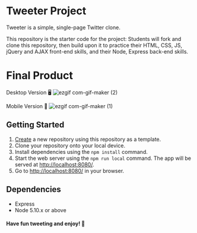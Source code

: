 # Tweeter Project

Tweeter is a simple, single-page Twitter clone.

This repository is the starter code for the project: Students will fork and clone this repository, then build upon it to practice their HTML, CSS, JS, jQuery and AJAX front-end skills, and their Node, Express back-end skills.

# Final Product

Desktop Version 🖥️
![ezgif com-gif-maker (2)](https://user-images.githubusercontent.com/110562017/211213231-9d56aee3-0b1e-438e-a8ad-11bbfc9ec35d.gif)


Mobile Version 📱
![ezgif com-gif-maker (1)](https://user-images.githubusercontent.com/110562017/211182004-29c60951-268e-4f13-a667-e6d3b879edf6.gif)

## Getting Started

1. [Create](https://docs.github.com/en/repositories/creating-and-managing-repositories/creating-a-repository-from-a-template) a new repository using this repository as a template.
2. Clone your repository onto your local device.
3. Install dependencies using the `npm install` command.
3. Start the web server using the `npm run local` command. The app will be served at <http://localhost:8080/>.
4. Go to <http://localhost:8080/> in your browser.

## Dependencies

- Express
- Node 5.10.x or above

#### Have fun tweeting and enjoy! 🥰